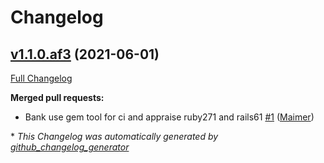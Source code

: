 # Changelog

## [v1.1.0.af3](https://github.com/appfolio/ofx-parser/tree/v1.1.0.af3) (2021-06-01)

[Full Changelog](https://github.com/appfolio/ofx-parser/compare/90c968dfcf2b399238c0ba757a387143c1ec89ec...v1.1.0.af3)

**Merged pull requests:**

- Bank use gem tool for ci and appraise ruby271 and rails61 [\#1](https://github.com/appfolio/ofx-parser/pull/1) ([Maimer](https://github.com/Maimer))



\* *This Changelog was automatically generated by [github_changelog_generator](https://github.com/github-changelog-generator/github-changelog-generator)*
